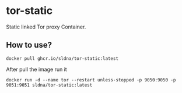 # tor-static
Static linked Tor proxy Container.

## How to use?

```
docker pull ghcr.io/sldna/tor-static:latest
```
After pull the image run it
```
docker run -d --name tor --restart unless-stopped -p 9050:9050 -p 9051:9051 sldna/tor-static:latest
```